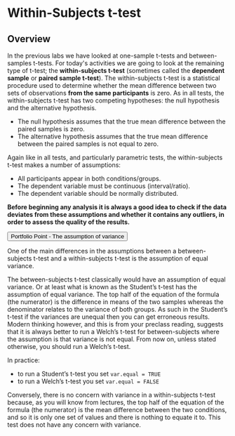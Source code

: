 
# Within-Subjects t-test

## Overview

In the previous labs we have looked at one-sample t-tests and between-samples t-tests. For today's activities we are going to look at the remaining type of t-test; the **within-subjects t-test** (sometimes called the **dependent sample** or **paired sample t-test**). The within-subjects t-test is a statistical procedure used to determine whether the mean difference between two sets of observations **from the same participants** is zero. As in all tests, the within-subjects t-test has two competing hypotheses: the null hypothesis and the alternative hypothesis. 

* The null hypothesis assumes that the true mean difference between the paired samples is zero. 
* The alternative hypothesis assumes that the true mean difference between the paired samples is not equal to zero.

Again like in all tests, and particularly parametric tests, the within-subjects t-test makes a number of assumptions:

* All participants appear in both conditions/groups. 
* The dependent variable must be continuous (interval/ratio).  
* The dependent variable should be normally distributed.  

**Before beginning any analysis it is always a good idea to check if the data deviates from these assumptions and whether it contains any outliers, in order to assess the quality of the results.**  


<div class='solution'><button>Portfolio Point - The assumption of variance</button>

<div class="info">
<p>One of the main differences in the assumptions between a between-subjects t-test and a within-subjects t-test is the assumption of equal variance.</p>
<p>The between-subjects t-test classically would have an assumption of equal variance. Or at least what is known as the Student’s t-test has the assumption of equal variance. The top half of the equation of the formula (the numerator) is the difference in means of the two samples whereas the denominator relates to the variance of both groups. As such in the Student’s t-test if the variances are unequal then you can get erroneous results. Modern thinking however, and this is from your preclass reading, suggests that it is always better to run a Welch’s t-test for between-subjects where the assumption is that variance is not equal. From now on, unless stated otherwise, you should run a Welch’s t-test.</p>
<p>In practice:</p>
<ul>
<li>to run a Student’s t-test you set <code>var.equal = TRUE</code></li>
<li>to run a Welch’s t-test you set <code>var.equal = FALSE</code></li>
</ul>
<p>Conversely, there is no concern with variance in a within-subjects t-test because, as you will know from lectures, the top half of the equation of the formula (the numerator) is the mean difference between the two conditions, and so it is only one set of values and there is nothing to equate it to. This test does not have any concern with variance.</p>
</div>

</div>

